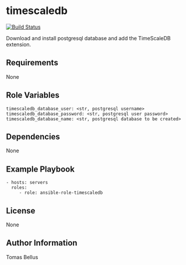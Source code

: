 # timescaledb

[![Build Status](https://travis-ci.org/brewmajsters/ansible-role-timescaledb.svg?branch=master)](https://travis-ci.org/brewmajsters/ansible-role-timescaledb)

Download and install postgresql database and add the TimeScaleDB extension.

## Requirements

None

## Role Variables

    timescaledb_database_user: <str, postgresql username>
    timescaledb_database_password: <str, postgresql user password>
    timescaledb_database_name: <str, postgresql database to be created>

## Dependencies

None

## Example Playbook

    - hosts: servers
      roles:
         - role: ansible-role-timescaledb

## License

None

## Author Information

Tomas Bellus
